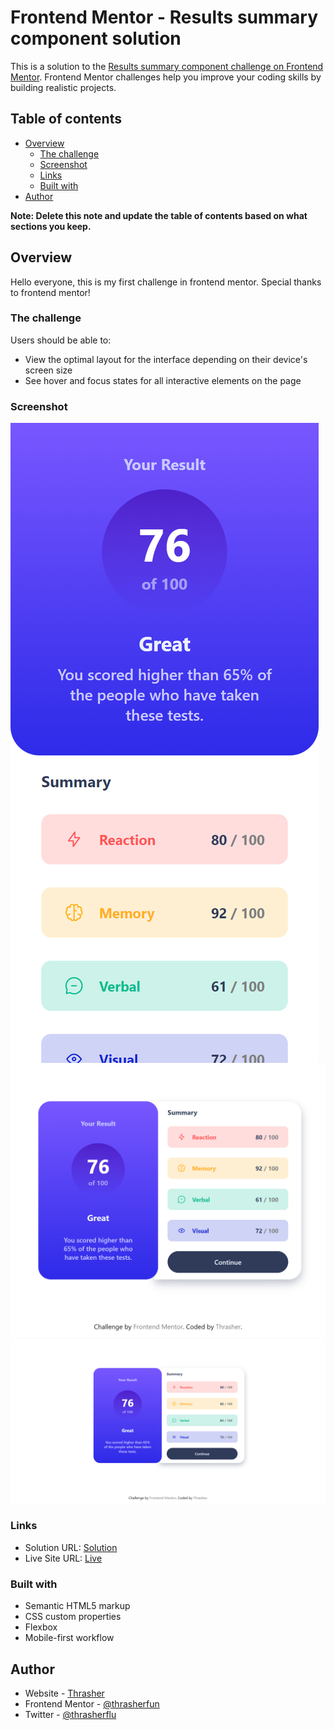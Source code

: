 # Frontend Mentor - Results summary component solution

This is a solution to the [Results summary component challenge on Frontend Mentor](https://www.frontendmentor.io/challenges/results-summary-component-CE_K6s0maV). Frontend Mentor challenges help you improve your coding skills by building realistic projects. 

## Table of contents

- [Overview](#overview)
  - [The challenge](#the-challenge)
  - [Screenshot](#screenshot)
  - [Links](#links)
  - [Built with](#built-with)
- [Author](#author)

**Note: Delete this note and update the table of contents based on what sections you keep.**

## Overview
Hello everyone, this is my first challenge in frontend mentor. Special thanks to frontend mentor!
### The challenge


Users should be able to:

- View the optimal layout for the interface depending on their device's screen size
- See hover and focus states for all interactive elements on the page

### Screenshot

![Mobile](./screenshots/phone.png)
![Tablet](./screenshots/tablet.png)
![Desktiop](./screenshots/desktop.png)


### Links

- Solution URL: [Solution](https://github.com/thrashxr/results-summary-component)
- Live Site URL: [Live](https://your-live-site-url.com)

### Built with

- Semantic HTML5 markup
- CSS custom properties
- Flexbox
- Mobile-first workflow

## Author

- Website - [Thrasher](https://thrasher.fun)
- Frontend Mentor - [@thrasherfun](https://www.frontendmentor.io/profile/thrasherfun)
- Twitter - [@thrasherflu](https://www.twitter.com/thrasherflu)
